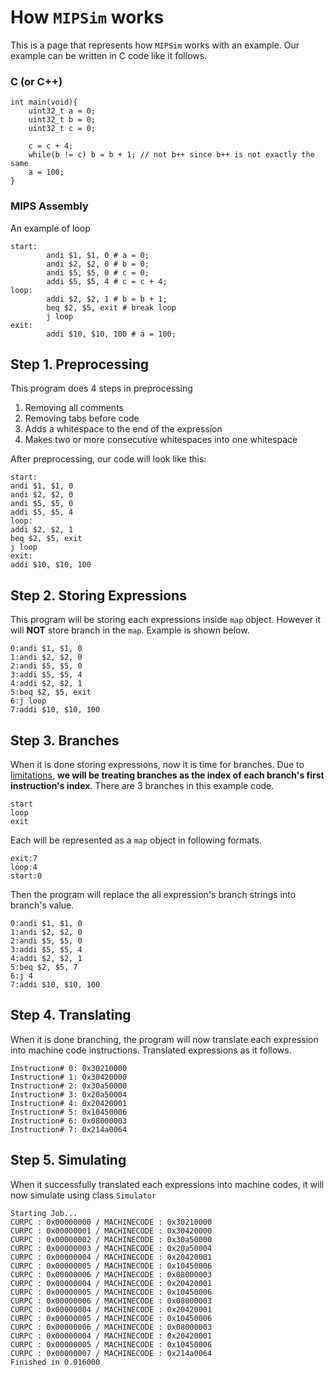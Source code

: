 # How `MIPSim` works
This is a page that represents how `MIPSim` works with an example. Our example can be written in C code like it follows.
### C (or C++)
```
int main(void){
	uint32_t a = 0;
	uint32_t b = 0;
	uint32_t c = 0;
	
	c = c + 4;
	while(b != c) b = b + 1; // not b++ since b++ is not exactly the same
	a = 100;
}
```
### MIPS Assembly
An example of loop
```
start:
        andi $1, $1, 0 # a = 0;
        andi $2, $2, 0 # b = 0;
        andi $5, $5, 0 # c = 0;
        addi $5, $5, 4 # c = c + 4;
loop:
        addi $2, $2, 1 # b = b + 1;
        beq $2, $5, exit # break loop
        j loop 
exit:
        addi $10, $10, 100 # a = 100;
```

## Step 1. Preprocessing
This program does 4 steps in preprocessing
1. Removing all comments
2. Removing tabs before code
3. Adds a whitespace to the end of the expression
4. Makes two or more consecutive whitespaces into one whitespace

After preprocessing, our code will look like this:
```
start:
andi $1, $1, 0 
andi $2, $2, 0 
andi $5, $5, 0 
addi $5, $5, 4 
loop:
addi $2, $2, 1 
beq $2, $5, exit 
j loop 
exit:
addi $10, $10, 100 
```
## Step 2. Storing Expressions
This program will be storing each expressions inside `map` object. However it will **NOT** store branch in the `map`. Example is shown below. 
```
0:andi $1, $1, 0
1:andi $2, $2, 0
2:andi $5, $5, 0
3:addi $5, $5, 4
4:addi $2, $2, 1
5:beq $2, $5, exit
6:j loop
7:addi $10, $10, 100
```
## Step 3. Branches
When it is done storing expressions, now it is time for branches. Due to [limitations](https://github.com/gooday2die/MIPSim/blob/cpp/github/Limitations.md), **we will be treating branches as the index of each branch's first instruction's index**. There are 3 branches in this example code. 
```
start
loop
exit
```
Each will be represented as a `map` object in following formats.
```
exit:7
loop:4
start:0
```
Then the program will replace the all expression's branch strings into branch's value.
```
0:andi $1, $1, 0
1:andi $2, $2, 0
2:andi $5, $5, 0
3:addi $5, $5, 4
4:addi $2, $2, 1
5:beq $2, $5, 7
6:j 4
7:addi $10, $10, 100
```
## Step 4. Translating
When it is done branching, the program will now translate each expression into machine code instructions. Translated expressions as it follows.
```
Instruction# 0: 0x30210000
Instruction# 1: 0x30420000
Instruction# 2: 0x30a50000
Instruction# 3: 0x20a50004
Instruction# 4: 0x20420001
Instruction# 5: 0x10450006
Instruction# 6: 0x08000003
Instruction# 7: 0x214a0064
```
## Step 5. Simulating
When it successfully translated each expressions into machine codes, it will now simulate using class `Simulator`
```
Starting Job...
CURPC : 0x00000000 / MACHINECODE : 0x30210000
CURPC : 0x00000001 / MACHINECODE : 0x30420000
CURPC : 0x00000002 / MACHINECODE : 0x30a50000
CURPC : 0x00000003 / MACHINECODE : 0x20a50004
CURPC : 0x00000004 / MACHINECODE : 0x20420001
CURPC : 0x00000005 / MACHINECODE : 0x10450006
CURPC : 0x00000006 / MACHINECODE : 0x08000003
CURPC : 0x00000004 / MACHINECODE : 0x20420001
CURPC : 0x00000005 / MACHINECODE : 0x10450006
CURPC : 0x00000006 / MACHINECODE : 0x08000003
CURPC : 0x00000004 / MACHINECODE : 0x20420001
CURPC : 0x00000005 / MACHINECODE : 0x10450006
CURPC : 0x00000006 / MACHINECODE : 0x08000003
CURPC : 0x00000004 / MACHINECODE : 0x20420001
CURPC : 0x00000005 / MACHINECODE : 0x10450006
CURPC : 0x00000007 / MACHINECODE : 0x214a0064
Finished in 0.016000
```